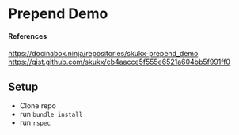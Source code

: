 # Prepend Demo
#### References
https://docinabox.ninja/repositories/skukx-prepend_demo
https://gist.github.com/skukx/cb4aacce5f555e6521a604bb5f991ff0

## Setup
 - Clone repo
 - run `bundle install`
 - run `rspec`
